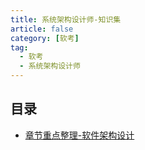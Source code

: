 ```yaml
---
title: 系统架构设计师-知识集
article: false
category: [软考]
tag:
  - 软考
  - 系统架构设计师
---
```


## 目录

- [章节重点整理-软件架构设计](./basic-architecture-design)
<!-- - [上午-基础知识点整理](./basic-knowledge)
- [下午-案例分析-数据库](./case-analysis-database)
- [下午-案例分析-架构设计](./architecture-design)
- [下午-案例分析-软件工程](./software-engineering) -->
